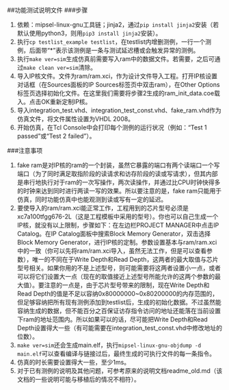 ##功能测试说明文件
###步骤
1. 依赖：mipsel-linux-gnu工具链；jinja2，通过`pip install jinja2`安装（若默认使用python3，则用`pip3 install jinja2`安装）。
2. 执行`cp testlist_example testlist`，在testlist内增删测例，一行一个测例，后面带“*”表示该测例是一条与测试延迟槽或会触发异常的测例。
3. 执行`make ver=sim`生成仿真前需要写入ram中的数据文件。若需要，之后可通过`make clean ver=sim`清除。
4. 导入IP核文件。文件为ram/ram.xci，作为设计文件导入工程。打开IP核设置对话框（在Sources面板的IP Sources标签页中双击ram），在Other Options标签页选择初始化文件。在这里我们需要将步骤2生成的ram\_init\_data.coe载入。点击OK重新定制IP核。
5. 导入integration\_test.vhd、integration\_test\_const.vhd、fake\_ram.vhd作为仿真文件，将文件属性设置为VHDL 2008。
6. 开始仿真，在Tcl Console中会打印每个测例的运行状况（例如：“Test 1 passed”或“Test 2 failed”）。

###注意事项
1. fake ram是对IP核的ram的一个封装，虽然它暴露的端口有两个读端口一个写端口（为了同时满足取指阶段的读请求和访存阶段的读或写请求），但其内部是串行地执行对于ram的一次写操作，两次读操作，并通过比CPU时钟快得多的时钟来达到同时进行两读一写的效果。所以要注意的是，fake ram只能用于仿真，同时功能仿真中也能观测到读或写有一定的延迟。
2. 要使导入的ram/ram.xci能正常工作，工程用到的芯片型号必须是xc7a100tfgg676-2L（这是工程模板中采用的型号）。你也可以自己生成一个IP核，就没有以上限制，步骤如下：在左边栏PROJECT MANAGER中点击IP Catalog。在IP Catalog面板中搜索Block Memory Generator，双击选择Block Memory Generator，进行IP核的定制。参数设置基本与ram/ram.xci中的一致（你可以先将ram/ram.xci导入，虽然无法工作，但是可以查看参数），唯一的不同在于Write Depth和Read Depth，这两者的最大取值与芯片型号相关。如果你用的不是上述型号，则可能需要将这两者设置小一点，或者可以将它们设置大一点（现在的取值接近上述型号所能允许的这两个参数的最大值）。要注意的一点是，由于芯片型号带来的限制，现在Write Depth和Read Depth的值是不足以容纳0x80000000~0x80200000的内存范围的，但足够容纳把所有现有测例添加到testlist后，生成的初始化数据。不过虽然能容纳生成的数据，但不能百分之百保证访存指令访问的地址还能落在当前设置下ram的地址范围内。所以如果可以的话，尽可能把Write Depth和Read Depth设置得大一些（有可能需要在integration\_test\_const.vhd中修改地址的位数）。
3. `make ver=sim`还会生成main.elf，执行`mipsel-linux-gnu-objdump -d main.elf`可以查看编译与链接过后，最终生成的可执行文件的每一条指令。
4. 仿真的时长需要设置得大一些，至少1ms。
5. 对于已有测例的说明及其他问题，可参考原来的说明文档readme_old.md（该文档的一些说明可能与移植后的情况不相符）。